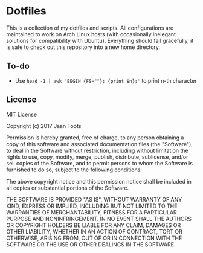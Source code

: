 # Dotfiles

This is a collection of my dotfiles and scripts. All configurations
are maintained to work on Arch Linux hosts (with occasionally
inelegant solutions for compatibility with Ubuntu). Everything should
fail gracefully, it is safe to check out this repository into a new
home directory.

## To-do

- Use `head -1 | awk 'BEGIN {FS=""}; {print $n};'` to print n-th
  character

## License

MIT License

Copyright (c) 2017 Jaan Toots

Permission is hereby granted, free of charge, to any person obtaining
a copy of this software and associated documentation files (the
"Software"), to deal in the Software without restriction, including
without limitation the rights to use, copy, modify, merge, publish,
distribute, sublicense, and/or sell copies of the Software, and to
permit persons to whom the Software is furnished to do so, subject to
the following conditions:

The above copyright notice and this permission notice shall be
included in all copies or substantial portions of the Software.

THE SOFTWARE IS PROVIDED "AS IS", WITHOUT WARRANTY OF ANY KIND,
EXPRESS OR IMPLIED, INCLUDING BUT NOT LIMITED TO THE WARRANTIES OF
MERCHANTABILITY, FITNESS FOR A PARTICULAR PURPOSE AND
NONINFRINGEMENT. IN NO EVENT SHALL THE AUTHORS OR COPYRIGHT HOLDERS BE
LIABLE FOR ANY CLAIM, DAMAGES OR OTHER LIABILITY, WHETHER IN AN ACTION
OF CONTRACT, TORT OR OTHERWISE, ARISING FROM, OUT OF OR IN CONNECTION
WITH THE SOFTWARE OR THE USE OR OTHER DEALINGS IN THE SOFTWARE.
